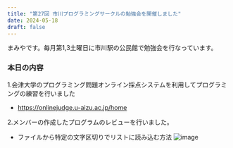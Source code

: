 ```yaml
---
title: "第27回 市川プログラミングサークルの勉強会を開催しました"
date: 2024-05-18
draft: false
---
```


まみやです。毎月第1,3土曜日に市川駅の公民館で勉強会を行なっています。

### 本日の内容

1.会津大学のプログラミング問題オンライン採点システムを利用してプログラミングの練習を行いました
 - https://onlinejudge.u-aizu.ac.jp/home

2.メンバーの作成したプログラムのレビューを行いました。
 - ファイルから特定の文字区切りでリストに読み込む方法
![image](https://github.com/ichikawapc/website/assets/29732933/00708e86-1de9-495a-8f47-26a531723970)
